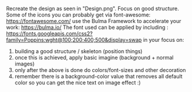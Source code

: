 Recreate the design as seen in "Design.png".
Focus on good structure.
Some of the icons you can probably get via font-awesome: https://fontawesome.com/
use the Bulma Framework to accelerate your work: https://bulma.io/
The font used can be applied by including : https://fonts.googleapis.com/css2?family=Poppins:wght@100;200;400;500&display=swap in your <head>
focus on:

1.  building a good structure / skeleton (position things)
2.  once this is achieved, apply basic imagine (background + normal images)
3.  only after the above is done do colors/font-sizes and other decoration
4.  remember there is a background-color value that removes all default color so you can get the nice text on image effect :)

